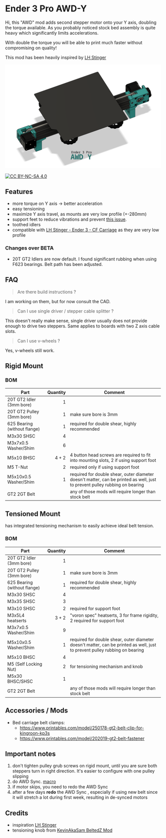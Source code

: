 
# Ender 3 Pro AWD-Y

Hi, this "AWD" mod adds second stepper motor onto your Y axis, doubling the torque available. As you probably noticed stock bed assembly is quite heavy which significantly limits accelerations. 

With double the torque you will be able to print much faster without compromising on quality!

This mod has been heavily inspired by [LH Stinger](https://github.com/lhndo/LH-Stinger/tree/main)

![Image of Y axis with two stepper motors](Images/cover.png)  

[![CC BY-NC-SA 4.0][cc-by-nc-sa-shield]][cc-by-nc-sa]

[cc-by-nc-sa]: http://creativecommons.org/licenses/by-nc-sa/4.0/
[cc-by-nc-sa-image]: https://licensebuttons.net/l/by-nc-sa/4.0/88x31.png
[cc-by-nc-sa-shield]: https://img.shields.io/badge/License-CC%20BY--NC--SA%204.0-lightgrey.svg

## Features
- more torque on Y axis -> better acceleration
- easy tensioning
- maximize Y axis travel, as mounts are very low profile (+-280mm)
- support feet to reduce vibrations and prevent [this issue](https://youtu.be/1tBwaWnOHKY?si=pGgoMI5P9Bu9fiOg&t=324).
- toothed idlers
- compatible with [LH Stinger - Ender 3 - CF Carriage](https://discord.com/channels/1167067314781429831/1209625504425054271) as they are very low profile

### Changes over BETA
- 20T GT2 Idlers are now default. I found significant rubbing when using F623 bearings. Belt path has been adjusted.

## FAQ

> Are there build instructions ? 

I am working on them, but for now consult the CAD.

> Can I use single driver / stepper cable splitter ?

This doesn't really make sense, single driver usually does not provide enough to drive two steppers. Same applies to boards with two Z axis cable slots.

> Can I use v-wheels ?

Yes, v-wheels still work. 

## Rigid Mount 


### BOM

| Part                         | Quantity | Comment                                                                                                                     |
| ---------------------------- | -------: | --------------------------------------------------------------------------------------------------------------------------- |
| 20T GT2 Idler  (3mm bore)    |        1 |                                                                                                                             |
| 20T GT2 Pulley (3mm bore)    |        1 | make sure bore is 3mm                                                                                                       |
| 625 Bearing (without flange) |        1 | required for double shear, highly recommended                                                                               |
| M3x30 SHSC                   |        4 |                                                                                                                             |
| M3x7x0.5 Washer/Shim         |        6 |                                                                                                                             |
| M5x10 BHSC                   |    4 + 2 | 4 button head screws are required to fit into mounting slots, 2 if using support foot                                       |
| M5 T-Nut                     |        2 | required only if using support foot                                                                                         |
| M5x10x0.5 Washer/Shim        |        1 | required for double shear, outer diameter doesn't matter, can be printed as well, just to prevent pulley rubbing on bearing |
| GT2 2GT Belt                 |          | any of those mods will require longer than stock belt                                                                       |

## Tensioned Mount

has integrated tensioning mechanism to easily achieve ideal belt tension.

### BOM
| Part                         | Quantity | Comment                                                                                                                     |
| ---------------------------- | -------: | --------------------------------------------------------------------------------------------------------------------------- |
| 20T GT2 Idler  (3mm bore)    |        1 |                                                                                                                             |
| 20T GT2 Pulley (3mm bore)    |        1 | make sure bore is 3mm                                                                                                       |
| 625 Bearing (without flange) |        1 | required for double shear, highly recommended                                                                               |
| M3x30 SHSC                   |        4 |                                                                                                                             |
| M3x35 SHSC                   |        3 |                                                                                                                             |
| M3x10 SHSC                   |        2 | required for support foot                                                                                                   |
| M3x5L4 heatserts             |    3 + 2 | "voron spec" heatserts, 3 for frame rigidity, 2 required for support foot                                                   |
| M3x7x0.5 Washer/Shim         |        9 |                                                                                                                             |
| M5x10x0.5 Washer/Shim        |        1 | required for double shear, outer diameter doesn't matter, can be printed as well, just to prevent pulley rubbing on bearing |
| M5x10 BHSC                   |        4 |                                                                                                                             |
| M5 (Self Locking Nut)        |        2 | for tensioning mechanism and knob                                                                                           |
| M5x30 BHSC/SHSC              |        1 |                                                                                                                             |
| GT2 2GT Belt                 |          | any of those mods will require longer than stock belt                                                                       |


## Accessories / Mods

- Bed carriage belt clamps: 
  - https://www.printables.com/model/250178-gt2-belt-clip-for-kingroon-kp3s
  - https://www.printables.com/model/202019-gt2-belt-fastener




## Important notes

1. don't tighten pulley grub screws on rigid mount, until you are sure both steppers turn in right direction. It's easier to configure with one pulley slipping
2. do AWD Sync. [macro](https://github.com/lhndo/LH-Stinger/blob/main/Config/Klipper_Config/mymacros.cfg#L773)
3. if motor skips, you need to redo the AWD Sync
4. after a few days **redo** the AWD Sync , especially if using new belt since it will stretch a lot during first week, resulting in de-synced motors

## Credits

- inspiration [LH Stinger](https://github.com/lhndo/LH-Stinger/tree/main) 
- tensioning knob from [KevinAkaSam BeltedZ Mod](https://github.com/kevinakasam/BeltDrivenEnder3)